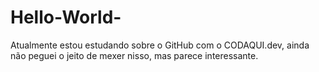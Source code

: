 # Hello-World-
Atualmente estou estudando sobre o GitHub com o CODAQUI.dev, ainda não peguei o jeito de mexer nisso, mas parece interessante.

